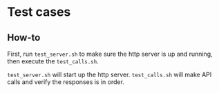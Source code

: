 # Test cases

## How-to

First, run `test_server.sh` to make sure the http server is up and running, then execute the `test_calls.sh`.

`test_server.sh` will start up the http server.
`test_calls.sh` will make API calls and verify the responses is in order.